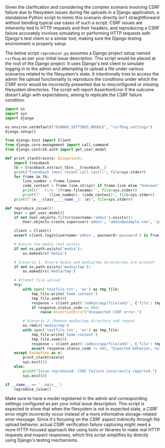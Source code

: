 Given the clarification and considering the complex scenario involving CSRF failure due to filesystem issues during file uploads in a Django application, a standalone Python script to mimic this scenario directly isn't straightforward without bending typical use cases of such a script. CSRF issues are inherently tied to HTTP requests and their headers, and reproducing a CSRF failure accurately involves simulating or performing HTTP requests with Django's test client or a similar tool, making sure the Django testing environment is properly setup.

The below script `reproducer.py` assumes a Django project setup named `csrfbug` as per your initial issue description. This script would be placed at the root of the Django project. It uses Django's test client to simulate logging in to the admin and attempting to upload a file under various scenarios related to the filesystem's state. It intentionally tries to access the admin file upload functionality to reproduce the conditions under which the CSRF error would be incorrectly presented due to misconfigured or missing filesystem directories. The script will report AssertionError if the outcome doesn't align with expectations, aiming to replicate the CSRF failure condition.

```python
import os
import sys
import django

os.environ.setdefault("DJANGO_SETTINGS_MODULE", "csrfbug.settings")
django.setup()

from django.test import Client
from django.core.management import call_command
from django.contrib.auth import get_user_model

def print_stacktrace(e: Exception):
    import traceback
    tb = traceback.extract_tb(e.__traceback__)
    print("Traceback (most recent call last):", file=sys.stderr)
    for frame in tb:
        line_number = frame.lineno
        code_context = frame.line.strip() if frame.line else "Unknown"
        print(f'  File "{frame.filename}"', file=sys.stderr)
        print(f"    {line_number}: {code_context}", file=sys.stderr)
    print(f"{e.__class__.__name__}: {e}", file=sys.stderr)

def reproduce_issue():
    User = get_user_model()
    if not User.objects.filter(username='admin').exists():
        User.objects.create_superuser('admin', 'admin@example.com', 'password')

    client = Client()
    assert client.login(username='admin', password='password') is True, "Login failed"

    # Ensure the media root exists
    if not os.path.exists('media'):
        os.makedirs('media')

    # Scenario 1: Ensure media and media/tmp directories are present
    if not os.path.exists('media/tmp'):
        os.makedirs('media/tmp')

    # Attempt file upload
    try:
        with open('testfile.txt', 'w+') as tmp_file:
            tmp_file.write('Some content')
            tmp_file.seek(0)
            response = client.post('/admin/app/file/add/', {'file': tmp_file})
            if response.status_code == 403:
                raise AssertionError("Unexpected CSRF error.")

        # Scenario 2: Remove media/tmp directory and repeat
        os.rmdir('media/tmp')
        with open('testfile.txt', 'w+') as tmp_file:
            tmp_file.write('Some content')
            tmp_file.seek(0)
            response = client.post('/admin/app/file/add/', {'file': tmp_file})
            assert response.status_code != 403, "Expected behavior, not a CSRF failure."
    except Exception as e:
        print_stacktrace(e)
        sys.exit(1)
    else:
        print("Issue reproduced: CSRF failure incorrectly reported.")
        sys.exit(0)

if __name__ == '__main__':
    reproduce_issue()
```

Make sure to have a model registered in the admin and corresponding settings configured as per your initial issue description. This script is expected to show that when the filesystem is not in expected state, a CSRF error might incorrectly occur instead of a more informative storage-related error message. Since it's focusing on the CSRF aspect indirectly through file upload behavior, actual CSRF verification failure capturing might need a more HTTP-focused approach like using tools or libraries to make real HTTP requests and inspect responses, which this script simplifies by directly using Django's testing mechanisms.
